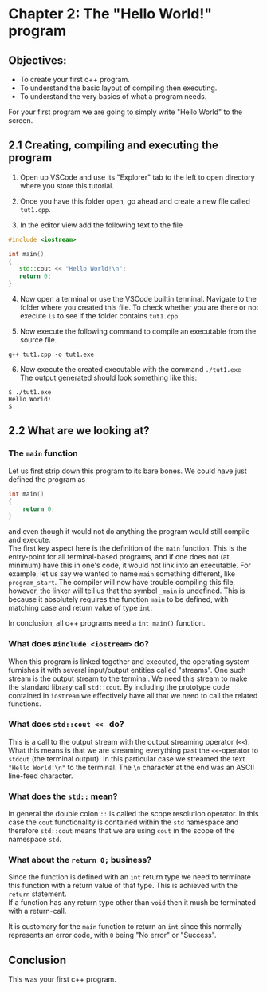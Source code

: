 # Chapter 2: The "Hello World!" program

## Objectives:
 - To create your first c++ program.
 - To understand the basic layout of compiling then executing.
 - To understand the very basics of what a program needs.

For your first program we are going to simply write "Hello World" to the screen.

## 2.1 Creating, compiling and executing the program

 1. Open up VSCode and use its "Explorer" tab to the left to open directory where you store this tutorial.

 2. Once you have this folder open, go ahead and create a new file called `tut1.cpp`.

 3. In the editor view add the following text to the file
 ```c++
 #include <iostream>

int main()
{
    std::cout << "Hello World!\n";
    return 0;
}
 ```
 4. Now open a terminal or use the VSCode builtin terminal. Navigate to the folder where you created this file. To check whether you are there or not execute `ls` to see if the folder contains `tut1.cpp`

 5. Now execute the following command to compile an executable from the source file.
 ```
 g++ tut1.cpp -o tut1.exe
 ```
 
 6. Now execute the created executable with the command ```./tut1.exe```  
 The output generated should look something like this:
 ```
 $ ./tut1.exe 
 Hello World!
 $ 
 ```

## 2.2 What are we looking at?
### The `main` function
Let us first strip down this program to its bare bones. We could have just defined the program as
```c++
int main()
{
    return 0;
}
```
and even though it would not do anything the program would still compile and execute.  
The first key aspect here is the definition of the `main` function. This is the entry-point for all terminal-based programs, and if one does not (at minimum) have this in one's code, it would not link into an executable. For example, let us say we wanted to name `main` something different, like `program_start`. The compiler will now have trouble compiling this file, however, the linker will tell us that the symbol `_main` is undefined. This is because it absolutely requires the function `main` to be defined, with matching case and return value of type `int`.

In conclusion, all c++ programs need a `int main()` function.

### What does ```#include <iostream>``` do?
When this program is linked together and executed, the operating system furnishes it with several input/output entities called "streams". One such stream is the output stream to the terminal. We need this stream to make the standard library call `std::cout`. By including the prototype code contained in `iostream` we effectively have all that we need to call the related functions.

### What does ```std::cout << ``` do?
This is a call to the output stream with the output streaming operator (`<<`). What this means is that we are streaming everything past the `<<`-operator to `stdout` (the terminal output). In this particular case we streamed the text `"Hello World!\n"` to the terminal. The `\n` character at the end was an ASCII line-feed character.

### What does the `std::` mean?
In general the double colon `::` is called the scope resolution operator. In this case the `cout` functionality is contained within the `std` namespace and therefore `std::cout` means that we are using `cout` in the scope of the namespace `std`.

### What about the ```return 0;``` business?
Since the function is defined with an `int` return type we need to terminate this function with a return value of that type. This is achieved with the `return` statement.  
If a function has any return type other than `void` then it mush be terminated with a return-call.

It is customary for the `main` function to return an `int` since this normally represents an error code, with `0` being "No error" or "Success".


## Conclusion
This was your first c++ program.